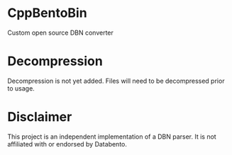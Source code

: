 # CppBentoBin
Custom open source DBN converter

# Decompression
Decompression is not yet added. Files will need to be decompressed prior to usage.

# Disclaimer
This project is an independent implementation of a DBN parser. It is not affiliated with or endorsed by Databento.

